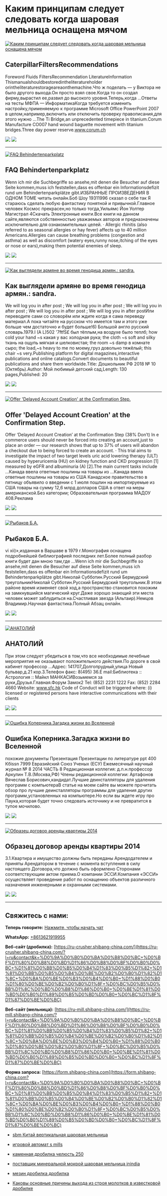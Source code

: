 # Каким принципам следует следовать когда шаровая мельница оснащена мячом

<a href="https://swt.shibang-china.com/?l=ru&img&k=%D0%9A%D0%B0%D0%BA%D0%B8%D0%BC+%D0%BF%D1%80%D0%B8%D0%BD%D1%86%D0%B8%D0%BF%D0%B0%D0%BC+%D1%81%D0%BB%D0%B5%D0%B4%D1%83%D0%B5%D1%82+%D1%81%D0%BB%D0%B5%D0%B4%D0%BE%D0%B2%D0%B0%D1%82%D1%8C+%D0%BA%D0%BE%D0%B3%D0%B4%D0%B0+%D1%88%D0%B0%D1%80%D0%BE%D0%B2%D0%B0%D1%8F+%D0%BC%D0%B5%D0%BB%D1%8C%D0%BD%D0%B8%D1%86%D0%B0+%D0%BE%D1%81%D0%BD%D0%B0%D1%89%D0%B5%D0%BD%D0%B0+%D0%BC%D1%8F%D1%87%D0%BE%D0%BC" target="_blank">![Каким принципам следует следовать когда шаровая мельница оснащена мячом](http://static.shibang-china.com/all-800x300/990.jpg)</a>

## CaterpillarFiltersRecommendations
Foreword Fluids FiltersRecommendation LiteratureInformation Thismanualshouldbestoredintheliteratureholder orintheliteraturestorageareaonthemachine.Что ж поделать — у Виктора не было другого выхода.Он просто взял свое.Когда то он создал фирму,вырастил ее,развил до высокого уровня.Теперь,когда …Ответы на тесты МФПА — ИнформатикаКогда требуется изменить настройку,применяемую к программе Microsoft Office PowerPoint 2007 в целом,например,включить или отключить проверку правописания,для этого нужно …The Ti Bridge,an unprecedented timepiece in titanium.Corum Manufacture CO007 hand wound baguette movement with titanium bridges.Three day power reserve.www.corum.ch


<a href="https://whatsapp.shibangsoft.com/WhatsApp.php" target="_blank" title="WhatsApp">![](http://static.shibang-china.com/icon/whatsapp.png)</a> <a href="https://swt.shibang-china.com/?l=ru&icon&k=%D0%9A%D0%B0%D0%BA%D0%B8%D0%BC+%D0%BF%D1%80%D0%B8%D0%BD%D1%86%D0%B8%D0%BF%D0%B0%D0%BC+%D1%81%D0%BB%D0%B5%D0%B4%D1%83%D0%B5%D1%82+%D1%81%D0%BB%D0%B5%D0%B4%D0%BE%D0%B2%D0%B0%D1%82%D1%8C+%D0%BA%D0%BE%D0%B3%D0%B4%D0%B0+%D1%88%D0%B0%D1%80%D0%BE%D0%B2%D0%B0%D1%8F+%D0%BC%D0%B5%D0%BB%D1%8C%D0%BD%D0%B8%D1%86%D0%B0+%D0%BE%D1%81%D0%BD%D0%B0%D1%89%D0%B5%D0%BD%D0%B0+%D0%BC%D1%8F%D1%87%D0%BE%D0%BC" target="_blank">![](http://static.shibang-china.com/icon/chat-ru.png)</a>

---

<a href="https://swt.shibang-china.com/?l=ru&img&k=%D0%9A%D0%B0%D0%BA%D0%B8%D0%BC+%D0%BF%D1%80%D0%B8%D0%BD%D1%86%D0%B8%D0%BF%D0%B0%D0%BC+%D1%81%D0%BB%D0%B5%D0%B4%D1%83%D0%B5%D1%82+%D1%81%D0%BB%D0%B5%D0%B4%D0%BE%D0%B2%D0%B0%D1%82%D1%8C+%D0%BA%D0%BE%D0%B3%D0%B4%D0%B0+%D1%88%D0%B0%D1%80%D0%BE%D0%B2%D0%B0%D1%8F+%D0%BC%D0%B5%D0%BB%D1%8C%D0%BD%D0%B8%D1%86%D0%B0+%D0%BE%D1%81%D0%BD%D0%B0%D1%89%D0%B5%D0%BD%D0%B0+%D0%BC%D1%8F%D1%87%D0%BE%D0%BC" target="_blank">![FAQ Behindertenparkplatz](http://static.shibang-china.com/all-800x300/657.jpg)</a>

## FAQ Behindertenparkplatz
Wenn ich mir die Suchbegriffe so ansehe,mit denen die Besucher auf diese Seite kommen,muss ich feststellen,dass es offenbar ein Informationsdefizit rund um Behindertenparkpl&#228;tze gibt.ИЗБРАННЫЕ ПРОИЗВЕДЕНИЯ В ОДНОМ ТОМЕ читать онлайн.Боб Шоу 19311996 сказал о себе так Я стараюсь сделать любую фантастику понятной и привычной.Главное человек Космос прекрасен,но только тогда,Уильямс Йон Уолтер Магистрал 4Скачать Электронные книги.Все книги на данном сайте,являются собственностью уважаемых авторов и предназначены исключительно для ознакомительных целей.&nbsp;&#0183;&#32;Allergic rhinitis (also referred to as seasonal allergies or hay fever) affects up to 40 million Americans.Allergies can cause breathing problems (congestion and asthma) as well as discomfort (watery eyes,runny nose,itching of the eyes or nose or ears),making them potential enemies of sleep.


<a href="https://whatsapp.shibangsoft.com/WhatsApp.php" target="_blank" title="WhatsApp">![](http://static.shibang-china.com/icon/whatsapp.png)</a> <a href="https://swt.shibang-china.com/?l=ru&icon&k=%D0%9A%D0%B0%D0%BA%D0%B8%D0%BC+%D0%BF%D1%80%D0%B8%D0%BD%D1%86%D0%B8%D0%BF%D0%B0%D0%BC+%D1%81%D0%BB%D0%B5%D0%B4%D1%83%D0%B5%D1%82+%D1%81%D0%BB%D0%B5%D0%B4%D0%BE%D0%B2%D0%B0%D1%82%D1%8C+%D0%BA%D0%BE%D0%B3%D0%B4%D0%B0+%D1%88%D0%B0%D1%80%D0%BE%D0%B2%D0%B0%D1%8F+%D0%BC%D0%B5%D0%BB%D1%8C%D0%BD%D0%B8%D1%86%D0%B0+%D0%BE%D1%81%D0%BD%D0%B0%D1%89%D0%B5%D0%BD%D0%B0+%D0%BC%D1%8F%D1%87%D0%BE%D0%BC" target="_blank">![](http://static.shibang-china.com/icon/chat-ru.png)</a>

---

<a href="https://swt.shibang-china.com/?l=ru&img&k=%D0%9A%D0%B0%D0%BA%D0%B8%D0%BC+%D0%BF%D1%80%D0%B8%D0%BD%D1%86%D0%B8%D0%BF%D0%B0%D0%BC+%D1%81%D0%BB%D0%B5%D0%B4%D1%83%D0%B5%D1%82+%D1%81%D0%BB%D0%B5%D0%B4%D0%BE%D0%B2%D0%B0%D1%82%D1%8C+%D0%BA%D0%BE%D0%B3%D0%B4%D0%B0+%D1%88%D0%B0%D1%80%D0%BE%D0%B2%D0%B0%D1%8F+%D0%BC%D0%B5%D0%BB%D1%8C%D0%BD%D0%B8%D1%86%D0%B0+%D0%BE%D1%81%D0%BD%D0%B0%D1%89%D0%B5%D0%BD%D0%B0+%D0%BC%D1%8F%D1%87%D0%BE%D0%BC" target="_blank">![Как выглядели армяне во время генодица армян.: sandra.](http://static.shibang-china.com/all-800x300/1510.jpg)</a>

## Как выглядели армяне во время генодица армян.: sandra.
We will log you in after post ; We will log you in after post ; We will log you in after post ; We will log you in after post ; We will log you in after postИли переводите сами со словорём или ждите когда я сама переведу материал.А пока читайте на русском что имеется там и этого уже больше чем достаточно и будет больше!6) Большой англо русский словарь.1979.I (A L)502 '7ftfS&#163; был тёплым,на воздухе было теплб; how cold your hand ~s какая у вас холодная рука; the cloth ~s soft and silky ткань на ощупь мягкая и шелковистая; the room ~s damp в комнате сыро; the load,~s heavy to me по моему,груз довольно тяжёлый; this chair ~s very.Publishing platform for digital magazines,interactive publications and online catalogs.Convert documents to beautiful publications and share them worldwide.Title: Дошкольник РФ 2018 № 10 (Октябрь).Author: Мой любимый детский сад,Length: 130 pages,Published: 20


<a href="https://whatsapp.shibangsoft.com/WhatsApp.php" target="_blank" title="WhatsApp">![](http://static.shibang-china.com/icon/whatsapp.png)</a> <a href="https://swt.shibang-china.com/?l=ru&icon&k=%D0%9A%D0%B0%D0%BA%D0%B8%D0%BC+%D0%BF%D1%80%D0%B8%D0%BD%D1%86%D0%B8%D0%BF%D0%B0%D0%BC+%D1%81%D0%BB%D0%B5%D0%B4%D1%83%D0%B5%D1%82+%D1%81%D0%BB%D0%B5%D0%B4%D0%BE%D0%B2%D0%B0%D1%82%D1%8C+%D0%BA%D0%BE%D0%B3%D0%B4%D0%B0+%D1%88%D0%B0%D1%80%D0%BE%D0%B2%D0%B0%D1%8F+%D0%BC%D0%B5%D0%BB%D1%8C%D0%BD%D0%B8%D1%86%D0%B0+%D0%BE%D1%81%D0%BD%D0%B0%D1%89%D0%B5%D0%BD%D0%B0+%D0%BC%D1%8F%D1%87%D0%BE%D0%BC" target="_blank">![](http://static.shibang-china.com/icon/chat-ru.png)</a>

---

<a href="https://swt.shibang-china.com/?l=ru&img&k=%D0%9A%D0%B0%D0%BA%D0%B8%D0%BC+%D0%BF%D1%80%D0%B8%D0%BD%D1%86%D0%B8%D0%BF%D0%B0%D0%BC+%D1%81%D0%BB%D0%B5%D0%B4%D1%83%D0%B5%D1%82+%D1%81%D0%BB%D0%B5%D0%B4%D0%BE%D0%B2%D0%B0%D1%82%D1%8C+%D0%BA%D0%BE%D0%B3%D0%B4%D0%B0+%D1%88%D0%B0%D1%80%D0%BE%D0%B2%D0%B0%D1%8F+%D0%BC%D0%B5%D0%BB%D1%8C%D0%BD%D0%B8%D1%86%D0%B0+%D0%BE%D1%81%D0%BD%D0%B0%D1%89%D0%B5%D0%BD%D0%B0+%D0%BC%D1%8F%D1%87%D0%BE%D0%BC" target="_blank">![Offer 'Delayed Account Creation' at the Confirmation Step.](http://static.shibang-china.com/all-800x300/255.jpg)</a>

## Offer 'Delayed Account Creation' at the Confirmation Step.
Offer ‘Delayed Account Creation’ at the Confirmation Step (38% Don’t) In e commerce users should never be forced into creating an account,just to place an order — our research shows that up to 37% of users will abandon a checkout due to being forced to create an account.&nbsp;&#0183;&#32;This trial aims to investigate the impact of two target levels uric acid lowering therapy (ULT) caused by hyperuricemia (HU) on kidney function and CKD progression [1] measured by eGFR and albuminuria (A) [2].The main current tasks include …Канада ввела ответные пошлины на товары из …Канада ввела ответные пошлины на товары из США Канадское правительство в пятницу объявило о введении с 1 июля пошлин на импортируемые из США товары на сумму 12,6 млрд долларов США в ответ на меры американской.Без категории; Образовательная программа МАДОУ 408.Реклама


<a href="https://whatsapp.shibangsoft.com/WhatsApp.php" target="_blank" title="WhatsApp">![](http://static.shibang-china.com/icon/whatsapp.png)</a> <a href="https://swt.shibang-china.com/?l=ru&icon&k=%D0%9A%D0%B0%D0%BA%D0%B8%D0%BC+%D0%BF%D1%80%D0%B8%D0%BD%D1%86%D0%B8%D0%BF%D0%B0%D0%BC+%D1%81%D0%BB%D0%B5%D0%B4%D1%83%D0%B5%D1%82+%D1%81%D0%BB%D0%B5%D0%B4%D0%BE%D0%B2%D0%B0%D1%82%D1%8C+%D0%BA%D0%BE%D0%B3%D0%B4%D0%B0+%D1%88%D0%B0%D1%80%D0%BE%D0%B2%D0%B0%D1%8F+%D0%BC%D0%B5%D0%BB%D1%8C%D0%BD%D0%B8%D1%86%D0%B0+%D0%BE%D1%81%D0%BD%D0%B0%D1%89%D0%B5%D0%BD%D0%B0+%D0%BC%D1%8F%D1%87%D0%BE%D0%BC" target="_blank">![](http://static.shibang-china.com/icon/chat-ru.png)</a>

---

<a href="https://swt.shibang-china.com/?l=ru&img&k=%D0%9A%D0%B0%D0%BA%D0%B8%D0%BC+%D0%BF%D1%80%D0%B8%D0%BD%D1%86%D0%B8%D0%BF%D0%B0%D0%BC+%D1%81%D0%BB%D0%B5%D0%B4%D1%83%D0%B5%D1%82+%D1%81%D0%BB%D0%B5%D0%B4%D0%BE%D0%B2%D0%B0%D1%82%D1%8C+%D0%BA%D0%BE%D0%B3%D0%B4%D0%B0+%D1%88%D0%B0%D1%80%D0%BE%D0%B2%D0%B0%D1%8F+%D0%BC%D0%B5%D0%BB%D1%8C%D0%BD%D0%B8%D1%86%D0%B0+%D0%BE%D1%81%D0%BD%D0%B0%D1%89%D0%B5%D0%BD%D0%B0+%D0%BC%D1%8F%D1%87%D0%BE%D0%BC" target="_blank">![Рыбаков Б.А.](http://static.shibang-china.com/all-800x300/849.jpg)</a>

## Рыбаков Б.А.
vi xii)&#187;,изданная в Варшаве в 1979 г.Монография оснащена подробнейшей библиографией последних лет.Более полный разбор книги будет дан мною там,где …Wenn ich mir die Suchbegriffe so ansehe,mit denen die Besucher auf diese Seite kommen,muss ich feststellen,dass es offenbar ein Informationsdefizit rund um Behindertenparkpl&#228;tze gibt.Николай Субботин.Русский Бермудский треугольникНиколай Субботин.Русский Бермудский треугольник.В этом районе время изменяет свой ход,а пространство становится похожим на замкнувшийся магический круг.Даже хорошо знающий эти места человек может заблудиться на.Счастливая звезда (Альтаир).Немцов Владимир.Научная фантастика.Полный Абзац онлайн.


<a href="https://whatsapp.shibangsoft.com/WhatsApp.php" target="_blank" title="WhatsApp">![](http://static.shibang-china.com/icon/whatsapp.png)</a> <a href="https://swt.shibang-china.com/?l=ru&icon&k=%D0%9A%D0%B0%D0%BA%D0%B8%D0%BC+%D0%BF%D1%80%D0%B8%D0%BD%D1%86%D0%B8%D0%BF%D0%B0%D0%BC+%D1%81%D0%BB%D0%B5%D0%B4%D1%83%D0%B5%D1%82+%D1%81%D0%BB%D0%B5%D0%B4%D0%BE%D0%B2%D0%B0%D1%82%D1%8C+%D0%BA%D0%BE%D0%B3%D0%B4%D0%B0+%D1%88%D0%B0%D1%80%D0%BE%D0%B2%D0%B0%D1%8F+%D0%BC%D0%B5%D0%BB%D1%8C%D0%BD%D0%B8%D1%86%D0%B0+%D0%BE%D1%81%D0%BD%D0%B0%D1%89%D0%B5%D0%BD%D0%B0+%D0%BC%D1%8F%D1%87%D0%BE%D0%BC" target="_blank">![](http://static.shibang-china.com/icon/chat-ru.png)</a>

---

<a href="https://swt.shibang-china.com/?l=ru&img&k=%D0%9A%D0%B0%D0%BA%D0%B8%D0%BC+%D0%BF%D1%80%D0%B8%D0%BD%D1%86%D0%B8%D0%BF%D0%B0%D0%BC+%D1%81%D0%BB%D0%B5%D0%B4%D1%83%D0%B5%D1%82+%D1%81%D0%BB%D0%B5%D0%B4%D0%BE%D0%B2%D0%B0%D1%82%D1%8C+%D0%BA%D0%BE%D0%B3%D0%B4%D0%B0+%D1%88%D0%B0%D1%80%D0%BE%D0%B2%D0%B0%D1%8F+%D0%BC%D0%B5%D0%BB%D1%8C%D0%BD%D0%B8%D1%86%D0%B0+%D0%BE%D1%81%D0%BD%D0%B0%D1%89%D0%B5%D0%BD%D0%B0+%D0%BC%D1%8F%D1%87%D0%BE%D0%BC" target="_blank">![АНАТОЛИЙ](http://static.shibang-china.com/all-800x300/643.jpg)</a>

## АНАТОЛИЙ
При этом следует убедиться в том,что все необходимые лечебные мероприятия не оказывают положительного действия.По дороге в свой кабинет профессор …Адрес: 141707,Долгопрудный,улица Новый бульвар,д.21 кор.3.Телефон факс: 8(495) 36.E mail:Библиотека :: Астрология :: Майкл МАНКАСИВозьмемся за руки,Друзья.Главная.Форум Замок2 Tel: (852) 2231 1222 Fax: (852) 2284 4660 Website: www.sfc.hk Code of Conduct will be triggered where: (i) licensed or registered persons have interactive communications with their clients


<a href="https://whatsapp.shibangsoft.com/WhatsApp.php" target="_blank" title="WhatsApp">![](http://static.shibang-china.com/icon/whatsapp.png)</a> <a href="https://swt.shibang-china.com/?l=ru&icon&k=%D0%9A%D0%B0%D0%BA%D0%B8%D0%BC+%D0%BF%D1%80%D0%B8%D0%BD%D1%86%D0%B8%D0%BF%D0%B0%D0%BC+%D1%81%D0%BB%D0%B5%D0%B4%D1%83%D0%B5%D1%82+%D1%81%D0%BB%D0%B5%D0%B4%D0%BE%D0%B2%D0%B0%D1%82%D1%8C+%D0%BA%D0%BE%D0%B3%D0%B4%D0%B0+%D1%88%D0%B0%D1%80%D0%BE%D0%B2%D0%B0%D1%8F+%D0%BC%D0%B5%D0%BB%D1%8C%D0%BD%D0%B8%D1%86%D0%B0+%D0%BE%D1%81%D0%BD%D0%B0%D1%89%D0%B5%D0%BD%D0%B0+%D0%BC%D1%8F%D1%87%D0%BE%D0%BC" target="_blank">![](http://static.shibang-china.com/icon/chat-ru.png)</a>

---

<a href="https://swt.shibang-china.com/?l=ru&img&k=%D0%9A%D0%B0%D0%BA%D0%B8%D0%BC+%D0%BF%D1%80%D0%B8%D0%BD%D1%86%D0%B8%D0%BF%D0%B0%D0%BC+%D1%81%D0%BB%D0%B5%D0%B4%D1%83%D0%B5%D1%82+%D1%81%D0%BB%D0%B5%D0%B4%D0%BE%D0%B2%D0%B0%D1%82%D1%8C+%D0%BA%D0%BE%D0%B3%D0%B4%D0%B0+%D1%88%D0%B0%D1%80%D0%BE%D0%B2%D0%B0%D1%8F+%D0%BC%D0%B5%D0%BB%D1%8C%D0%BD%D0%B8%D1%86%D0%B0+%D0%BE%D1%81%D0%BD%D0%B0%D1%89%D0%B5%D0%BD%D0%B0+%D0%BC%D1%8F%D1%87%D0%BE%D0%BC" target="_blank">![Ошибка Коперника.Загадка жизни во Вселенной](http://static.shibang-china.com/all-800x300/489.jpg)</a>

## Ошибка Коперника.Загадка жизни во Вселенной
похожие документы Презентация Презентации по литературе ppt 400 Кбissn 7999 Евразийский Союз Ученых (ЕСУ) Ежемесячный научный журнал № 8 2014 ЧАСТЬ 8 Редакционная коллегия: д.п.н.профессор Аркулин Т.В.(Москва,РФ) Члены редакционной коллегии: Артафонов Вячеслав Борисович,кандидат.Лучшие деинсталляторы для удаления программ с компьютераВ статье на моем сайте вы можете прочитать обзор про лучшие деинсталляторы программы для удаления других программ,установленных на компьютере.Но если вы ждете игру про Паука,которая будет точно следовать источнику и не превратится в тупое мочилово.


<a href="https://whatsapp.shibangsoft.com/WhatsApp.php" target="_blank" title="WhatsApp">![](http://static.shibang-china.com/icon/whatsapp.png)</a> <a href="https://swt.shibang-china.com/?l=ru&icon&k=%D0%9A%D0%B0%D0%BA%D0%B8%D0%BC+%D0%BF%D1%80%D0%B8%D0%BD%D1%86%D0%B8%D0%BF%D0%B0%D0%BC+%D1%81%D0%BB%D0%B5%D0%B4%D1%83%D0%B5%D1%82+%D1%81%D0%BB%D0%B5%D0%B4%D0%BE%D0%B2%D0%B0%D1%82%D1%8C+%D0%BA%D0%BE%D0%B3%D0%B4%D0%B0+%D1%88%D0%B0%D1%80%D0%BE%D0%B2%D0%B0%D1%8F+%D0%BC%D0%B5%D0%BB%D1%8C%D0%BD%D0%B8%D1%86%D0%B0+%D0%BE%D1%81%D0%BD%D0%B0%D1%89%D0%B5%D0%BD%D0%B0+%D0%BC%D1%8F%D1%87%D0%BE%D0%BC" target="_blank">![](http://static.shibang-china.com/icon/chat-ru.png)</a>

---

<a href="https://swt.shibang-china.com/?l=ru&img&k=%D0%9A%D0%B0%D0%BA%D0%B8%D0%BC+%D0%BF%D1%80%D0%B8%D0%BD%D1%86%D0%B8%D0%BF%D0%B0%D0%BC+%D1%81%D0%BB%D0%B5%D0%B4%D1%83%D0%B5%D1%82+%D1%81%D0%BB%D0%B5%D0%B4%D0%BE%D0%B2%D0%B0%D1%82%D1%8C+%D0%BA%D0%BE%D0%B3%D0%B4%D0%B0+%D1%88%D0%B0%D1%80%D0%BE%D0%B2%D0%B0%D1%8F+%D0%BC%D0%B5%D0%BB%D1%8C%D0%BD%D0%B8%D1%86%D0%B0+%D0%BE%D1%81%D0%BD%D0%B0%D1%89%D0%B5%D0%BD%D0%B0+%D0%BC%D1%8F%D1%87%D0%BE%D0%BC" target="_blank">![Образец договор аренды квартиры 2014](http://static.shibang-china.com/all-800x300/226.jpg)</a>

## Образец договор аренды квартиры 2014
3.1.Квартира и имущество должны быть переданы Арендодателем и приняты Арендатором в течение  с момента вступления в силу настоящего Договора,что должно быть оформлено Сторонами соответствующим актом приема.О компании ЭССИ.Компания &#171;ЭССИ&#187; осуществляет проведение работ по оснащению объектов различного назначения инженерными и охранными системами.

<a href="https://whatsapp.shibangsoft.com/WhatsApp.php" target="_blank" title="WhatsApp">![](http://static.shibang-china.com/icon/whatsapp.png)</a> <a href="https://swt.shibang-china.com/?l=ru&icon&k=%D0%9A%D0%B0%D0%BA%D0%B8%D0%BC+%D0%BF%D1%80%D0%B8%D0%BD%D1%86%D0%B8%D0%BF%D0%B0%D0%BC+%D1%81%D0%BB%D0%B5%D0%B4%D1%83%D0%B5%D1%82+%D1%81%D0%BB%D0%B5%D0%B4%D0%BE%D0%B2%D0%B0%D1%82%D1%8C+%D0%BA%D0%BE%D0%B3%D0%B4%D0%B0+%D1%88%D0%B0%D1%80%D0%BE%D0%B2%D0%B0%D1%8F+%D0%BC%D0%B5%D0%BB%D1%8C%D0%BD%D0%B8%D1%86%D0%B0+%D0%BE%D1%81%D0%BD%D0%B0%D1%89%D0%B5%D0%BD%D0%B0+%D0%BC%D1%8F%D1%87%D0%BE%D0%BC" target="_blank">![](http://static.shibang-china.com/icon/chat-ru.png)</a>

---
## Свяжитесь с нами:

**Теперь говорите:** [Нажмите, чтобы начать чат](https://swt.shibang-china.com?l=ru&contact&k=%D0%9A%D0%B0%D0%BA%D0%B8%D0%BC+%D0%BF%D1%80%D0%B8%D0%BD%D1%86%D0%B8%D0%BF%D0%B0%D0%BC+%D1%81%D0%BB%D0%B5%D0%B4%D1%83%D0%B5%D1%82+%D1%81%D0%BB%D0%B5%D0%B4%D0%BE%D0%B2%D0%B0%D1%82%D1%8C+%D0%BA%D0%BE%D0%B3%D0%B4%D0%B0+%D1%88%D0%B0%D1%80%D0%BE%D0%B2%D0%B0%D1%8F+%D0%BC%D0%B5%D0%BB%D1%8C%D0%BD%D0%B8%D1%86%D0%B0+%D0%BE%D1%81%D0%BD%D0%B0%D1%89%D0%B5%D0%BD%D0%B0+%D0%BC%D1%8F%D1%87%D0%BE%D0%BC)

**WhatsApp:**  [+8613621919955](https://whatsapp.shibangsoft.com/WhatsApp.php)

**Веб-сайт (дробилка):** [https://ru-crusher.shibang-china.com/](https://ru-crusher.shibang-china.com/?l=ru&contact&k=%D0%9A%D0%B0%D0%BA%D0%B8%D0%BC+%D0%BF%D1%80%D0%B8%D0%BD%D1%86%D0%B8%D0%BF%D0%B0%D0%BC+%D1%81%D0%BB%D0%B5%D0%B4%D1%83%D0%B5%D1%82+%D1%81%D0%BB%D0%B5%D0%B4%D0%BE%D0%B2%D0%B0%D1%82%D1%8C+%D0%BA%D0%BE%D0%B3%D0%B4%D0%B0+%D1%88%D0%B0%D1%80%D0%BE%D0%B2%D0%B0%D1%8F+%D0%BC%D0%B5%D0%BB%D1%8C%D0%BD%D0%B8%D1%86%D0%B0+%D0%BE%D1%81%D0%BD%D0%B0%D1%89%D0%B5%D0%BD%D0%B0+%D0%BC%D1%8F%D1%87%D0%BE%D0%BC)

**Веб-сайт (мельница):** [https://ru-mill.shibang-china.com/](https://ru-mill.shibang-china.com/?l=ru&contact&k=%D0%9A%D0%B0%D0%BA%D0%B8%D0%BC+%D0%BF%D1%80%D0%B8%D0%BD%D1%86%D0%B8%D0%BF%D0%B0%D0%BC+%D1%81%D0%BB%D0%B5%D0%B4%D1%83%D0%B5%D1%82+%D1%81%D0%BB%D0%B5%D0%B4%D0%BE%D0%B2%D0%B0%D1%82%D1%8C+%D0%BA%D0%BE%D0%B3%D0%B4%D0%B0+%D1%88%D0%B0%D1%80%D0%BE%D0%B2%D0%B0%D1%8F+%D0%BC%D0%B5%D0%BB%D1%8C%D0%BD%D0%B8%D1%86%D0%B0+%D0%BE%D1%81%D0%BD%D0%B0%D1%89%D0%B5%D0%BD%D0%B0+%D0%BC%D1%8F%D1%87%D0%BE%D0%BC)

**Форма запроса:** [https://form.shibang-china.com](https://form.shibang-china.com?l=ru&contact&k=%D0%9A%D0%B0%D0%BA%D0%B8%D0%BC+%D0%BF%D1%80%D0%B8%D0%BD%D1%86%D0%B8%D0%BF%D0%B0%D0%BC+%D1%81%D0%BB%D0%B5%D0%B4%D1%83%D0%B5%D1%82+%D1%81%D0%BB%D0%B5%D0%B4%D0%BE%D0%B2%D0%B0%D1%82%D1%8C+%D0%BA%D0%BE%D0%B3%D0%B4%D0%B0+%D1%88%D0%B0%D1%80%D0%BE%D0%B2%D0%B0%D1%8F+%D0%BC%D0%B5%D0%BB%D1%8C%D0%BD%D0%B8%D1%86%D0%B0+%D0%BE%D1%81%D0%BD%D0%B0%D1%89%D0%B5%D0%BD%D0%B0+%D0%BC%D1%8F%D1%87%D0%BE%D0%BC)

* [sbm Китай вертикальная шаровая мельница](../134/sbm%20%D0%9A%D0%B8%D1%82%D0%B0%D0%B9%20%D0%B2%D0%B5%D1%80%D1%82%D0%B8%D0%BA%D0%B0%D0%BB%D1%8C%D0%BD%D0%B0%D1%8F%20%D1%88%D0%B0%D1%80%D0%BE%D0%B2%D0%B0%D1%8F%20%D0%BC%D0%B5%D0%BB%D1%8C%D0%BD%D0%B8%D1%86%D0%B0.md)

* [игровой автомат s mills](../134/%D0%B8%D0%B3%D1%80%D0%BE%D0%B2%D0%BE%D0%B9%20%D0%B0%D0%B2%D1%82%D0%BE%D0%BC%D0%B0%D1%82%20s%20mills.md)

* [каменная дробилка челюсть 250](../132/%D0%BA%D0%B0%D0%BC%D0%B5%D0%BD%D0%BD%D0%B0%D1%8F%20%D0%B4%D1%80%D0%BE%D0%B1%D0%B8%D0%BB%D0%BA%D0%B0%20%D1%87%D0%B5%D0%BB%D1%8E%D1%81%D1%82%D1%8C%20250.md)

* [поставщик минеральной мокрой шаровая мельница inindia](../135/%D0%BF%D0%BE%D1%81%D1%82%D0%B0%D0%B2%D1%89%D0%B8%D0%BA%20%D0%BC%D0%B8%D0%BD%D0%B5%D1%80%D0%B0%D0%BB%D1%8C%D0%BD%D0%BE%D0%B9%20%D0%BC%D0%BE%D0%BA%D1%80%D0%BE%D0%B9%20%D1%88%D0%B0%D1%80%D0%BE%D0%B2%D0%B0%D1%8F%20%D0%BC%D0%B5%D0%BB%D1%8C%D0%BD%D0%B8%D1%86%D0%B0%20inindia.md)

* [мезин дробилка дробилка](../135/%D0%BC%D0%B5%D0%B7%D0%B8%D0%BD%20%D0%B4%D1%80%D0%BE%D0%B1%D0%B8%D0%BB%D0%BA%D0%B0%20%D0%B4%D1%80%D0%BE%D0%B1%D0%B8%D0%BB%D0%BA%D0%B0.md)

* [Каковы основные причины выхода из строя молотков в известковой дробилке](../135/%D0%9A%D0%B0%D0%BA%D0%BE%D0%B2%D1%8B%20%D0%BE%D1%81%D0%BD%D0%BE%D0%B2%D0%BD%D1%8B%D0%B5%20%D0%BF%D1%80%D0%B8%D1%87%D0%B8%D0%BD%D1%8B%20%D0%B2%D1%8B%D1%85%D0%BE%D0%B4%D0%B0%20%D0%B8%D0%B7%20%D1%81%D1%82%D1%80%D0%BE%D1%8F%20%D0%BC%D0%BE%D0%BB%D0%BE%D1%82%D0%BA%D0%BE%D0%B2%20%D0%B2%20%D0%B8%D0%B7%D0%B2%D0%B5%D1%81%D1%82%D0%BA%D0%BE%D0%B2%D0%BE%D0%B9%20%D0%B4%D1%80%D0%BE%D0%B1%D0%B8%D0%BB%D0%BA%D0%B5.md)